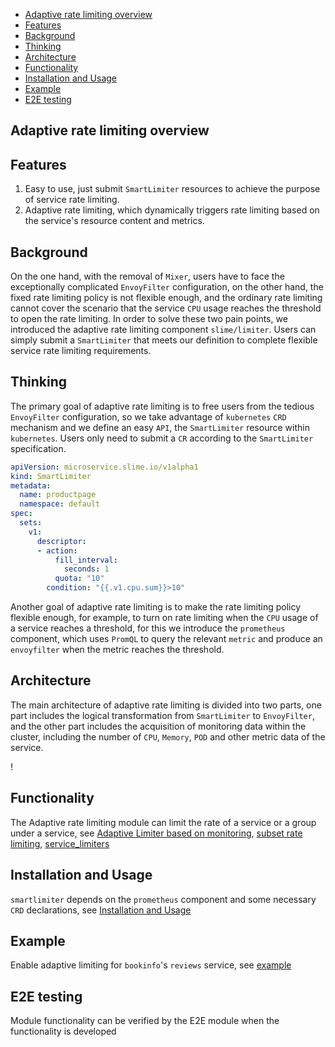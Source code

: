 - [Adaptive rate limiting overview](#adaptive-rate-limiting-overview)
- [Features](#features)
- [Background](#background)
- [Thinking](#thinking)
- [Architecture](#architecture)
- [Functionality](#functionality)
- [Installation and Usage](#installation-and-usage)
- [Example](#example)
- [E2E testing](#e2e-testing)
## Adaptive rate limiting overview

## Features

1. Easy to use, just submit `SmartLimiter` resources to achieve the purpose of service rate limiting.
2. Adaptive rate limiting, which dynamically triggers rate limiting based on the service's resource content and metrics.

## Background

On the one hand, with the removal of `Mixer`, users have to face the exceptionally complicated `EnvoyFilter` configuration, on the other hand, the fixed rate limiting policy is not flexible enough, and the ordinary rate limiting cannot cover the scenario that the service `CPU` usage reaches the threshold to open the rate limiting. In order to solve these two pain points, we introduced the adaptive rate limiting component `slime/limiter`. Users can simply submit a `SmartLimiter` that meets our definition to complete flexible service rate limiting requirements.

## Thinking

The primary goal of adaptive rate limiting is to free users from the tedious `EnvoyFilter` configuration, so we take advantage of `kubernetes` `CRD` mechanism and we define an easy `API`, the `SmartLimiter` resource within `kubernetes`. Users only need to submit a `CR` according to the `SmartLimiter` specification. 

```yaml
apiVersion: microservice.slime.io/v1alpha1
kind: SmartLimiter
metadata:
  name: productpage
  namespace: default
spec:
  sets:
    v1:
      descriptor:
      - action:
          fill_interval:
            seconds: 1
          quota: "10"
        condition: "{{.v1.cpu.sum}}>10"
```

Another goal of adaptive rate limiting is to make the rate limiting policy flexible enough, for example, to turn on rate limiting when the `CPU` usage of a service reaches a threshold, for this we introduce the `prometheus` component, which uses `PromQL` to query the relevant `metric` and produce an `envoyfilter` when the metric reaches the threshold.

## Architecture

The main architecture of adaptive rate limiting is divided into two parts, one part includes the logical transformation from `SmartLimiter` to `EnvoyFilter`, and the other part includes the acquisition of monitoring data within the cluster, including the number of `CPU`, `Memory`, `POD` and other metric data of the service.

! [](./media/smartlimiter.jpg)

## Functionality

The Adaptive rate limiting module can limit the rate of a service or a group under a service, see [Adaptive Limiter based on monitoring](./document/smart_limiter_tutorials.md#adaptive-ratelimit-based-on-metrics), [subset rate limiting](./document/smart_limiter_tutorials.md#subset-ratelimit), [service_limiters](./document/smart_limiter_tutorials.md#service-ratelimit)

## Installation and Usage

`smartlimiter` depends on the `prometheus` component and some necessary `CRD` declarations, see  [Installation and Usage](./document/smart_limiter_tutorials.md#install--use)

## Example

Enable adaptive limiting for `bookinfo`'s `reviews` service, see [example](./document/smart_limiter_tutorials.md#example)

## E2E testing

Module functionality can be verified by the E2E module when the functionality is developed